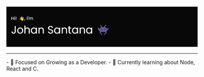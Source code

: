 ![Header](./header.png)

<hr />
- 🔭 Focused on Growing as a Developer.
- 🌱 Currently learning about Node, React and C.
